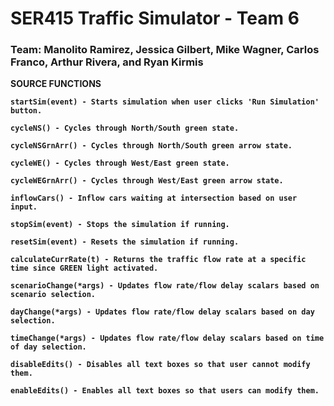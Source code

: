 # SER415 Traffic Simulator - Team 6

### Team: Manolito Ramirez, Jessica Gilbert, Mike Wagner, Carlos Franco, Arthur Rivera, and Ryan Kirmis

<b>SOURCE FUNCTIONS<b>

    startSim(event) - Starts simulation when user clicks 'Run Simulation' button.

    cycleNS() - Cycles through North/South green state.
    
    cycleNSGrnArr() - Cycles through North/South green arrow state.

    cycleWE() - Cycles through West/East green state.
    
    cycleWEGrnArr() - Cycles through West/East green arrow state.
    
    inflowCars() - Inflow cars waiting at intersection based on user input.
    
    stopSim(event) - Stops the simulation if running.

    resetSim(event) - Resets the simulation if running.

    calculateCurrRate(t) - Returns the traffic flow rate at a specific time since GREEN light activated.
    
    scenarioChange(*args) - Updates flow rate/flow delay scalars based on scenario selection.
    
    dayChange(*args) - Updates flow rate/flow delay scalars based on day selection.
    
    timeChange(*args) - Updates flow rate/flow delay scalars based on time of day selection.
    
    disableEdits() - Disables all text boxes so that user cannot modify them.
    
    enableEdits() - Enables all text boxes so that users can modify them.
